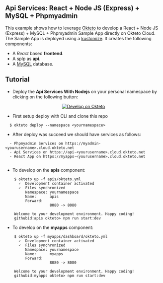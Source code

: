 ## Api Services: React + Node JS (Express) + MySQL + Phpmyadmin

This example shows how to leverage [Okteto](https://github.com/okteto/okteto) to develop a React + Node JS (Express)  + MySQL + Phpmyadmin Sample App directly on Okteto Cloud. The Sample App is deployed using a [kustomize](https://github.com/okteto/polling/blob/master/okteto-pipeline.yml). It creates the following components:

- A *React* based **frontend**.
- A splp as **api**.
- A [MySQL](https://www.mysql.com/) database.

## Tutorial

- Deploy the **Api Services With Nodejs** on your personal namespace by clicking on the following button:

<p align="center">
<a href="https://cloud.okteto.com/deploy">
  <img src="https://okteto.com/develop-okteto.svg" alt="Develop on Okteto">
</a>
</p>


- First setup deploy with CLI and clone this repo

```
  $ okteto deploy --namespace <yournamespace> 
```
- After deploy was succeed we should have services as follows:
```
  - Phpmyadmin Services on https://myadmin-<yourusername>.cloud.okteto.net
  - Api Services on https://api-<yourusername>.cloud.okteto.net
  - React App on https://myapps-<yourusername>.cloud.okteto.net
  
```

- To develop on the **apis** component:

```
    $ okteto up -f apis/okteto.yml
      ✓  Development container activated
      ✓  Files synchronized
         Namespace: yournamespace
         Name:      apis
         Forward:   
                    8080 -> 8080

    Welcome to your development environment. Happy coding!
    githubid:apis okteto> npm run start:dev

```

- To develop on the **myapps** component:

```
    $ okteto up -f myapps/dashboard/okteto.yml
      ✓  Development container activated
      ✓  Files synchronized
         Namespace: yournamespace
         Name:      myapps
         Forward:   
                    8080 -> 8080

    Welcome to your development environment. Happy coding!
    githubid:myapps okteto> npm run start:dev

```
